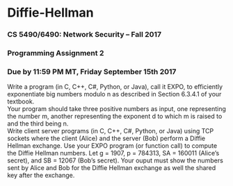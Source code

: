 # Diffie-Hellman
### CS 5490/6490: Network Security – Fall 2017  
### Programming Assignment 2  
### Due by 11:59 PM MT, Friday September 15th 2017  
Write a program (in C, C++, C#, Python, or Java), call it EXPO, to efficiently
exponentiate big numbers modulo n as described in Section 6.3.4.1 of your textbook.  
Your program should take three positive numbers as input, one representing the number
m, another representing the exponent d to which m is raised to and the third being n.  
Write client server programs (in C, C++, C#, Python, or Java) using TCP sockets where
the client (Alice) and the server (Bob) perform a Diffie Hellman exchange.  Use your
EXPO program (or function call) to compute the Diffie Hellman numbers. Let g = 1907,
p = 784313, SA = 160011 (Alice’s secret), and SB = 12067 (Bob’s secret).  Your ouput
must show the numbers sent by Alice and Bob for the Diffie Hellman exchange as well
the shared key after the exchange.
